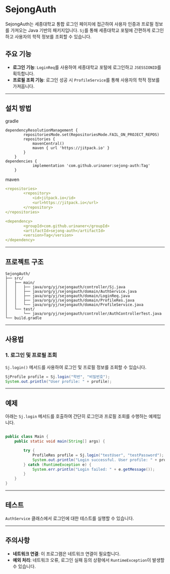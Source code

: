 # SejongAuth

SejongAuth는 세종대학교 통합 로그인 페이지에 접근하여 사용자 인증과 프로필 정보를 가져오는 Java 기반의 패키지입니다. `Sj`를 통해 세종대학교 포털에 간편하게 로그인하고 사용자의 학적 정보를 조회할 수 있습니다.

## 주요 기능

- **로그인 기능**: `LoginReq`를 사용하여 세종대학교 포털에 로그인하고 `JSESSIONID`를 획득합니다.
- **프로필 조회 기능**: 로그인 성공 시 `ProfileService`를 통해 사용자의 학적 정보를 가져옵니다.

---

## 설치 방법

gradle
```properties
dependencyResolutionManagement {
		repositoriesMode.set(RepositoriesMode.FAIL_ON_PROJECT_REPOS)
		repositories {
			mavenCentral()
			maven { url 'https://jitpack.io' }
		}
	}
dependencies {
	        implementation 'com.github.urinaner:sejong-auth:Tag'
	}
```
maven
```yaml
<repositories>
		<repository>
		    <id>jitpack.io</id>
		    <url>https://jitpack.io</url>
		</repository>
</repositories>

<dependency>
	    <groupId>com.github.urinaner</groupId>
	    <artifactId>sejong-auth</artifactId>
	    <version>Tag</version>
</dependency>
```


---

## 프로젝트 구조

```
SejongAuth/
├── src/
│   ├── main/
│   │   ├── java/org/yj/sejongauth/controller/Sj.java
│   │   ├── java/org/yj/sejongauth/domain/AuthService.java
│   │   ├── java/org/yj/sejongauth/domain/LoginReq.java
│   │   ├── java/org/yj/sejongauth/domain/ProfileRes.java
│   │   └── java/org/yj/sejongauth/domain/ProfileService.java
│   └── test/
│       └── java/org/yj/sejongauth/controller/AuthControllerTest.java
└── build.gradle
```

---

## 사용법


### 1. 로그인 및 프로필 조회

`Sj.login()` 메서드를 사용하여 로그인 및 프로필 정보를 조회할 수 있습니다.

```java
SjProfile profile = Sj.login("학번", "비밀번호");
System.out.println("User profile: " + profile);
```

---

## 예제

아래는 `Sj.login` 메서드를 호출하여 간단히 로그인과 프로필 조회를 수행하는 예제입니다.

```java

public class Main {
    public static void main(String[] args) {

        try {
            ProfileRes profile = Sj.login("testUser", "testPassword");
            System.out.println("Login successful. User profile: " + profile);
        } catch (RuntimeException e) {
            System.err.println("Login failed: " + e.getMessage());
        }
    }
}
```

---

## 테스트

`AuthService` 클래스에서 로그인에 대한 테스트를 실행할 수 있습니다.


---

## 주의사항

- **네트워크 연결**: 이 프로그램은 네트워크 연결이 필요합니다.
- **예외 처리**: 네트워크 오류, 로그인 실패 등의 상황에서 `RuntimeException`이 발생할 수 있습니다.
